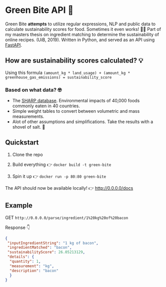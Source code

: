 # Green Bite API 🌱
Green Bite __attempts__ to utilize regular expressions, NLP and public data to calculate sustainability scores for food. Sometimes it even works! 🤷‍♂️ Part of my masters thesis on ingredient matching to determine the sustainability of online recipes. (UiB, 2019). Written in Python, and served as an API using [FastAPI](https://fastapi.tiangolo.com/).

## How are sustainability scores calculated? 💡
Using this formula
`(amount_kg * land_usage) + (amount_kg * greenhouse_gas_emissions) = sustainability_score`

### Based on what data? 🤓

* The [SHARP database](https://www.sciencedirect.com/science/article/pii/S2352340919309722). Environmental impacts of 40,000 foods commonly eaten in 40 countries.
* Simple weight tables to convert between volumetric and mass measurements.
* Alot of other assumptions and simplifications. Take the results with a shovel of salt. 🧂

## Quickstart

1. Clone the repo

2. Build everything 👉 `docker build -t green-bite`

3. Spin it up 👉 `docker run -p 80:80 green-bite`

The API should now be available locally! 👉 http://0.0.0.0/docs

## Example

GET `http://0.0.0.0/parse/ingredient/1%20kg%20of%20bacon`

Response 👇

```json
{
 "inputIngredientString": "1 kg of bacon",
 "ingredientMatched": "bacon",
 "sustainabilityScore": 26.05213129,
 "details": {
  "quantity": 1,
  "measurement": "kg",
  "description": "bacon"
  }
}
```
